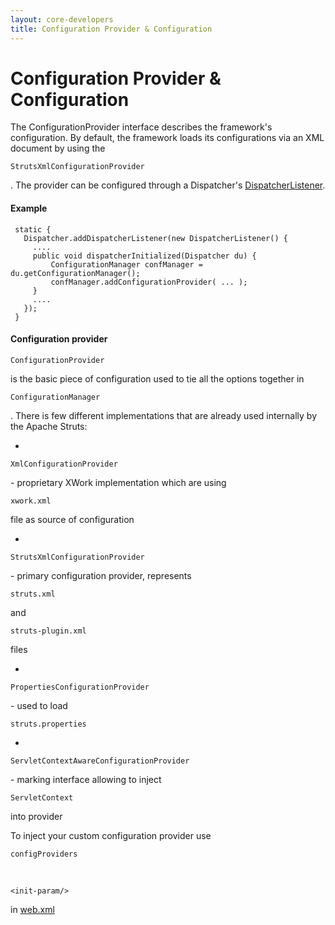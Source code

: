 ```yaml
---
layout: core-developers
title: Configuration Provider & Configuration
---
```


# Configuration Provider & Configuration

The ConfigurationProvider interface describes the framework's configuration\. By default, the framework loads its configurations via an XML document by using the 

~~~~~~~
StrutsXmlConfigurationProvider
~~~~~~~
\. The provider can be configured through a Dispatcher's [DispatcherListener](dispatcher-listener.html)\.

#### Example



~~~~~~~
 static {
   Dispatcher.addDispatcherListener(new DispatcherListener() {
     ....
     public void dispatcherInitialized(Dispatcher du) {
         ConfigurationManager confManager = du.getConfigurationManager();
         confManager.addConfigurationProvider( ... );
     }
     ....
   });
 }

~~~~~~~

#### Configuration provider



~~~~~~~
ConfigurationProvider
~~~~~~~
 is the basic piece of configuration used to tie all the options together in 

~~~~~~~
ConfigurationManager
~~~~~~~
\. There is few different implementations that are already used internally by the Apache Struts:

+ 

~~~~~~~
XmlConfigurationProvider
~~~~~~~
 \- proprietary XWork implementation which are using 

~~~~~~~
xwork.xml
~~~~~~~
 file as source of configuration 

+ 

~~~~~~~
StrutsXmlConfigurationProvider
~~~~~~~
 \- primary configuration provider, represents 

~~~~~~~
struts.xml
~~~~~~~
 and 

~~~~~~~
struts-plugin.xml
~~~~~~~
 files

+ 

~~~~~~~
PropertiesConfigurationProvider
~~~~~~~
 \- used to load 

~~~~~~~
struts.properties
~~~~~~~

+ 

~~~~~~~
ServletContextAwareConfigurationProvider
~~~~~~~
 \- marking interface allowing to inject 

~~~~~~~
ServletContext
~~~~~~~
 into provider

To inject your custom configuration provider use 

~~~~~~~
configProviders
~~~~~~~
 

~~~~~~~
<init-param/>
~~~~~~~
 in [web.xml](web-xml.html)
